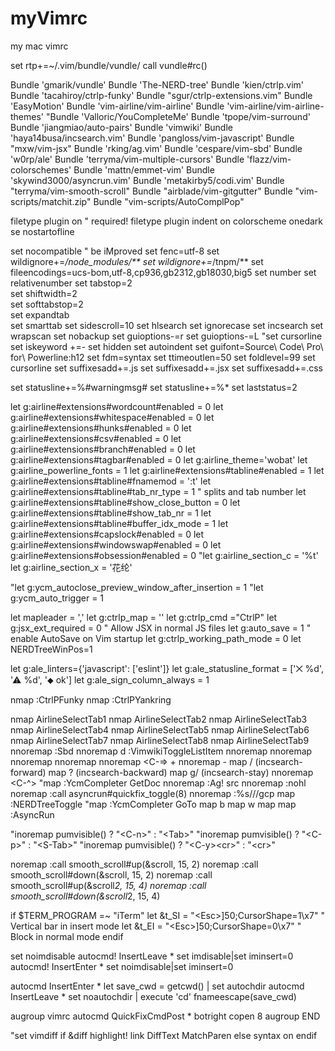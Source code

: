 # myVimrc
my mac vimrc

set rtp+=~/.vim/bundle/vundle/
call vundle#rc()

Bundle 'gmarik/vundle'
Bundle 'The-NERD-tree'
Bundle 'kien/ctrlp.vim'
Bundle 'tacahiroy/ctrlp-funky'
Bundle "sgur/ctrlp-extensions.vim"
Bundle 'EasyMotion'
Bundle 'vim-airline/vim-airline'
Bundle 'vim-airline/vim-airline-themes'
"Bundle 'Valloric/YouCompleteMe'
Bundle 'tpope/vim-surround'
Bundle 'jiangmiao/auto-pairs'
Bundle 'vimwiki'
Bundle 'haya14busa/incsearch.vim'
Bundle 'pangloss/vim-javascript'
Bundle "mxw/vim-jsx"
Bundle 'rking/ag.vim'
Bundle 'cespare/vim-sbd'
Bundle 'w0rp/ale'
Bundle 'terryma/vim-multiple-cursors'
Bundle 'flazz/vim-colorschemes'
Bundle 'mattn/emmet-vim'
Bundle 'skywind3000/asyncrun.vim'
Bundle 'metakirby5/codi.vim'
Bundle "terryma/vim-smooth-scroll"
Bundle "airblade/vim-gitgutter"
Bundle "vim-scripts/matchit.zip"
Bundle "vim-scripts/AutoComplPop"

filetype plugin on                   " required!
filetype plugin indent on
colorscheme onedark 
se nostartofline

set nocompatible                " be iMproved
set fenc=utf-8
set wildignore+=*/node_modules/**
set wildignore+=*/tnpm/**
set fileencodings=ucs-bom,utf-8,cp936,gb2312,gb18030,big5
set number
set relativenumber
set tabstop=2  
set shiftwidth=2  
set softtabstop=2  
set expandtab  
set smarttab
set sidescroll=10
set hlsearch
set ignorecase
set incsearch
set wrapscan
set nobackup
set guioptions-=r
set guioptions-=L
"set cursorline
set iskeyword +=-
set hidden
set autoindent
set guifont=Source\ Code\ Pro\ for\ Powerline:h12
set fdm=syntax
set ttimeoutlen=50
set foldlevel=99
set cursorline
set suffixesadd+=.js
set suffixesadd+=.jsx
set suffixesadd+=.css

set statusline+=%#warningmsg#
set statusline+=%*
set laststatus=2

let g:airline#extensions#wordcount#enabled = 0
let g:airline#extensions#whitespace#enabled = 0
let g:airline#extensions#hunks#enabled = 0
let g:airline#extensions#csv#enabled = 0
let g:airline#extensions#branch#enabled = 0
let g:airline#extensions#tagbar#enabled = 0
let g:airline_theme='wobat'
let g:airline_powerline_fonts = 1
let g:airline#extensions#tabline#enabled = 1
let g:airline#extensions#tabline#fnamemod = ':t'
let g:airline#extensions#tabline#tab_nr_type = 1 " splits and tab number
let g:airline#extensions#tabline#show_close_button = 0
let g:airline#extensions#tabline#show_tab_nr = 1
let g:airline#extensions#tabline#buffer_idx_mode = 1
let g:airline#extensions#capslock#enabled = 0
let g:airline#extensions#windowswap#enabled = 0
let g:airline#extensions#obsession#enabled = 0
"let g:airline_section_c = '%t'
let g:airline_section_x = '花纶'

"let g:ycm_autoclose_preview_window_after_insertion = 1
"let g:ycm_auto_trigger = 1

let mapleader = ','
let g:ctrlp_map = '<D-p>'
let g:ctrlp_cmd ="CtrlP"
let g:jsx_ext_required = 0 " Allow JSX in normal JS files
let g:auto_save = 1  " enable AutoSave on Vim startup
let g:ctrlp_working_path_mode = 0 
let NERDTreeWinPos=1

let g:ale_linters={'javascript': ['eslint']}
let g:ale_statusline_format = ['⨉ %d', '⚠ %d', '⬥ ok']
let g:ale_sign_column_always = 1

nmap <D-o> :CtrlPFunky<CR>
nmap <D-y> :CtrlPYankring<CR>

nmap <D-1> <Plug>AirlineSelectTab1
nmap <D-2> <Plug>AirlineSelectTab2
nmap <D-3> <Plug>AirlineSelectTab3
nmap <D-4> <Plug>AirlineSelectTab4
nmap <D-5> <Plug>AirlineSelectTab5
nmap <D-6> <Plug>AirlineSelectTab6
nmap <D-7> <Plug>AirlineSelectTab7
nmap <D-8> <Plug>AirlineSelectTab8
nmap <D-9> <Plug>AirlineSelectTab9
nnoremap <D-w> :Sbd<CR>
nnoremap <Leader>d :VimwikiToggleListItem<CR>
nnoremap <C-J> <C-W><C-J>
nnoremap <C-K> <C-W><C-K>
nnoremap <C-L> <C-W><C-L>
nnoremap <C-H> <C-W><C-H> 
nnoremap <C-=> <C-W>+
nnoremap <C--> <C-W>-
map /  <Plug>(incsearch-forward)
map ?  <Plug>(incsearch-backward)
map g/ <Plug>(incsearch-stay)
nnoremap <Tab> <C-^>
"map <F1> :YcmCompleter GetDoc<CR>
nnoremap <F2> :Ag! <C-r><C-w> src<left><left><left><left>
nnoremap <Esc> :nohl<CR>
noremap <F7> :call asyncrun#quickfix_toggle(8)<cr>
nnoremap <F8> :%s/<C-r><C-w>//gcp<left><left><left><left>
map <F11> :NERDTreeToggle<CR>
"map <F12> :YcmCompleter GoTo<CR>
map <BS> <Leader><Leader>b
map <space> <Leader><Leader>w
map <C-p> <D-p><C-f>
map <F5> :AsyncRun 

"inoremap <expr> <Tab> pumvisible() ? "\<C-n>" : "\<Tab>"
"inoremap <expr> <S-Tab> pumvisible() ? "\<C-p>" : "\<S-Tab>"
"inoremap <expr> <cr> pumvisible() ? "\<C-y>\<cr>" : "\<cr>"

noremap <silent> <c-u> :call smooth_scroll#up(&scroll, 15, 2)<CR>
noremap <silent> <c-d> :call smooth_scroll#down(&scroll, 15, 2)<CR>
noremap <silent> <c-b> :call smooth_scroll#up(&scroll*2, 15, 4)<CR>
noremap <silent> <c-f> :call smooth_scroll#down(&scroll*2, 15, 4)<CR>

if $TERM_PROGRAM =~ "iTerm"
  let &t_SI = "\<Esc>]50;CursorShape=1\x7" " Vertical bar in insert mode
  let &t_EI = "\<Esc>]50;CursorShape=0\x7" " Block in normal mode
endif

set noimdisable
autocmd! InsertLeave * set imdisable|set iminsert=0
autocmd! InsertEnter * set noimdisable|set iminsert=0

autocmd InsertEnter * let save_cwd = getcwd() | set autochdir
autocmd InsertLeave * set noautochdir | execute 'cd' fnameescape(save_cwd)

augroup vimrc
  autocmd QuickFixCmdPost * botright copen 8
augroup END

"set vimdiff 
if &diff
    highlight! link DiffText MatchParen
else
  syntax on
endif

